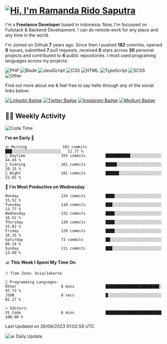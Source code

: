 # [![Hi, I'm Ramanda Rido Saputra](https://readme-typing-svg.herokuapp.com?size=24&vCenter=true&lines=%F0%9F%91%8B+Hi%2C+I'm+Ramanda+Rido+Saputra+;%F0%9F%92%BB+Fullstack+Web+Developer+)](https://git.io/typing-svg)

I'm a **Freelance Developer** based in indonesia. Now, I'm focussed on Fullstack & Backend Development. I can do remote work for any place and any time in the world.

I'm Joined on Github **7** years ago. Since then I pushed **182** commits, opened **0** issues, submitted **7** pull requests, received **0** stars across **30** personal projects and contributed to **4** public repositories.
I most used programing languages across my projects:

![PHP](https://img.shields.io/badge/-PHP-%234F5D95?style=flat&logo=PHP&logoColor=white)
![Blade](https://img.shields.io/badge/-Blade-%23f7523f?style=flat&logo=Blade&logoColor=white)
![JavaScript](https://img.shields.io/badge/-JavaScript-%23f1e05a?style=flat&logo=JavaScript&logoColor=white)
![CSS](https://img.shields.io/badge/-CSS-%23563d7c?style=flat&logo=CSS&logoColor=white)
![HTML](https://img.shields.io/badge/-HTML-%23e34c26?style=flat&logo=HTML&logoColor=white)
![TypeScript](https://img.shields.io/badge/-TypeScript-%233178c6?style=flat&logo=TypeScript&logoColor=white)
![SCSS](https://img.shields.io/badge/-SCSS-%23c6538c?style=flat&logo=SCSS&logoColor=white)
![Other](https://img.shields.io/badge/-Other-%23ededed?style=flat&logo=Other&logoColor=white)

Find out more about me & feel free to say hello through any of the social links below:

[![Linkedin Badge](https://img.shields.io/badge/-ramandaaridogh-blue?style=flat&logo=Linkedin&logoColor=white&link=https://www.linkedin.com/in/ramanda-rido-saputra/)](https://www.linkedin.com/in/ramandaaridogh/)
[![Twitter Badge](https://img.shields.io/badge/-ramandaaridogh-%231DA1F2.svg?style=flat&logo=twitter&logoColor=white&link=https://www.twitter.com/ramandaaridogh)](https://www.linkedin.com/in/ramandaaridogh/)
[![Instagram Badge](https://img.shields.io/badge/-ramandaaridogh-purple?style=flat&logo=instagram&logoColor=white&link=https://instagram.com/ramandaaridogh/)](https://instagram.com/ramandaaridogh)
[![Medium Badge](https://img.shields.io/badge/-@ramandaaridogh-%2312100E.svg?style=flat&logo=Medium&logoColor=white&link=https://medium.com/@ramandaaridogh/)](https://medium.com/@ramandaaridogh)

## 👨‍💻 Weekly Activity
<!--START_SECTION:waka-->
![Code Time](http://img.shields.io/badge/Code%20Time-1%20hr%2052%20mins-blue)

**I'm an Early 🐤** 

```text
🌞 Morning                102 commits         ███░░░░░░░░░░░░░░░░░░░░░░   12.77 % 
🌆 Daytime                355 commits         ███████████░░░░░░░░░░░░░░   44.43 % 
🌃 Evening                161 commits         █████░░░░░░░░░░░░░░░░░░░░   20.15 % 
🌙 Night                  181 commits         ██████░░░░░░░░░░░░░░░░░░░   22.65 % 
```
📅 **I'm Most Productive on Wednesday** 

```text
Monday                   124 commits         ████░░░░░░░░░░░░░░░░░░░░░   15.52 % 
Tuesday                  110 commits         ███░░░░░░░░░░░░░░░░░░░░░░   13.77 % 
Wednesday                132 commits         ████░░░░░░░░░░░░░░░░░░░░░   16.52 % 
Thursday                 120 commits         ████░░░░░░░░░░░░░░░░░░░░░   15.02 % 
Friday                   129 commits         ████░░░░░░░░░░░░░░░░░░░░░   16.15 % 
Saturday                 73 commits          ██░░░░░░░░░░░░░░░░░░░░░░░   09.14 % 
Sunday                   111 commits         ███░░░░░░░░░░░░░░░░░░░░░░   13.89 % 
```


📊 **This Week I Spent My Time On** 

```text
🕑︎ Time Zone: Asia/Jakarta

💬 Programming Languages: 
Other                    8 mins              ████████████████████████░   97.73 % 
JSON                     0 secs              █░░░░░░░░░░░░░░░░░░░░░░░░   02.27 % 

🔥 Editors: 
VS Code                  8 mins              █████████████████████████   100.00 % 
```


 Last Updated on 26/06/2023 01:02:58 UTC
<!--END_SECTION:waka-->

![📊 Daily Update](https://github.com/ramandaaridogh/ramandaaridogh/actions/workflows/update-activity.yml/badge.svg)
